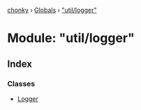 [chonky](../README.md) › [Globals](../globals.md) › ["util/logger"](_util_logger_.md)

# Module: "util/logger"

## Index

### Classes

* [Logger](../classes/_util_logger_.logger.md)
